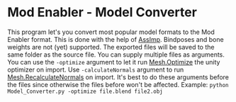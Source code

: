 # Mod Enabler - Model Converter

This program let's you convert most popular model formats to the Mod Enabler format. This is done with the help of [AssImp](http://www.assimp.org/).
Bindposes and bone weights are not (yet) supported. The exported files will be saved to the same folder as the source file. You can supply multiple files as arguments. You can use the `-optimize` argument to let it run [Mesh.Optimize](https://docs.unity3d.com/ScriptReference/Mesh.Optimize.html) the unity optimizer on import. Use `-calculateNormals` argument to run [Mesh.RecalculateNormals](https://docs.unity3d.com/ScriptReference/Mesh.RecalculateNormals.html) on import. It's best to do these arguments before the files since otherwise the files before won't be affected. Example: `python Model_Converter.py -optimize file.blend file2.obj`

